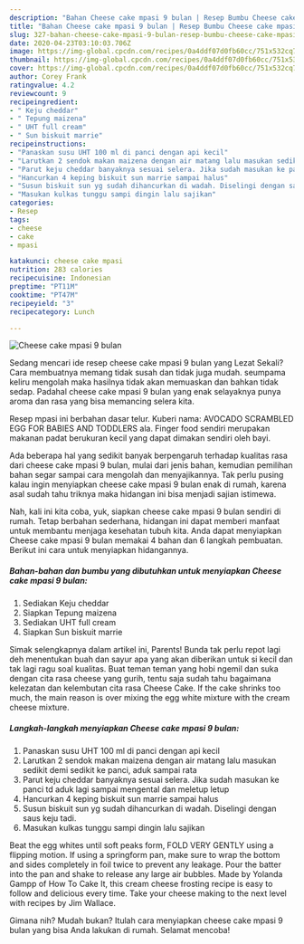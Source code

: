 ```yaml
---
description: "Bahan Cheese cake mpasi 9 bulan | Resep Bumbu Cheese cake mpasi 9 bulan Yang Lezat"
title: "Bahan Cheese cake mpasi 9 bulan | Resep Bumbu Cheese cake mpasi 9 bulan Yang Lezat"
slug: 327-bahan-cheese-cake-mpasi-9-bulan-resep-bumbu-cheese-cake-mpasi-9-bulan-yang-lezat
date: 2020-04-23T03:10:03.706Z
image: https://img-global.cpcdn.com/recipes/0a4ddf07d0fb60cc/751x532cq70/cheese-cake-mpasi-9-bulan-foto-resep-utama.jpg
thumbnail: https://img-global.cpcdn.com/recipes/0a4ddf07d0fb60cc/751x532cq70/cheese-cake-mpasi-9-bulan-foto-resep-utama.jpg
cover: https://img-global.cpcdn.com/recipes/0a4ddf07d0fb60cc/751x532cq70/cheese-cake-mpasi-9-bulan-foto-resep-utama.jpg
author: Corey Frank
ratingvalue: 4.2
reviewcount: 9
recipeingredient:
- " Keju cheddar"
- " Tepung maizena"
- " UHT full cream"
- " Sun biskuit marrie"
recipeinstructions:
- "Panaskan susu UHT 100 ml di panci dengan api kecil"
- "Larutkan 2 sendok makan maizena dengan air matang lalu masukan sedikit demi sedikit ke panci, aduk sampai rata"
- "Parut keju cheddar banyaknya sesuai selera. Jika sudah masukan ke panci td aduk lagi sampai mengental dan meletup letup"
- "Hancurkan 4 keping biskuit sun marrie sampai halus"
- "Susun biskuit sun yg sudah dihancurkan di wadah. Diselingi dengan saus keju tadi."
- "Masukan kulkas tunggu sampi dingin lalu sajikan"
categories:
- Resep
tags:
- cheese
- cake
- mpasi

katakunci: cheese cake mpasi 
nutrition: 283 calories
recipecuisine: Indonesian
preptime: "PT11M"
cooktime: "PT47M"
recipeyield: "3"
recipecategory: Lunch

---
```



![Cheese cake mpasi 9 bulan](https://img-global.cpcdn.com/recipes/0a4ddf07d0fb60cc/751x532cq70/cheese-cake-mpasi-9-bulan-foto-resep-utama.jpg)

Sedang mencari ide resep cheese cake mpasi 9 bulan yang Lezat Sekali? Cara membuatnya memang tidak susah dan tidak juga mudah. seumpama keliru mengolah maka hasilnya tidak akan memuaskan dan bahkan tidak sedap. Padahal cheese cake mpasi 9 bulan yang enak selayaknya punya aroma dan rasa yang bisa memancing selera kita.

Resep mpasi ini berbahan dasar telur. Kuberi nama: AVOCADO SCRAMBLED EGG FOR BABIES AND TODDLERS ala. Finger food sendiri merupakan makanan padat berukuran kecil yang dapat dimakan sendiri oleh bayi.

Ada beberapa hal yang sedikit banyak berpengaruh terhadap kualitas rasa dari cheese cake mpasi 9 bulan, mulai dari jenis bahan, kemudian pemilihan bahan segar sampai cara mengolah dan menyajikannya. Tak perlu pusing kalau ingin menyiapkan cheese cake mpasi 9 bulan enak di rumah, karena asal sudah tahu triknya maka hidangan ini bisa menjadi sajian istimewa.


Nah, kali ini kita coba, yuk, siapkan cheese cake mpasi 9 bulan sendiri di rumah. Tetap berbahan sederhana, hidangan ini dapat memberi manfaat untuk membantu menjaga kesehatan tubuh kita. Anda dapat menyiapkan Cheese cake mpasi 9 bulan memakai 4 bahan dan 6 langkah pembuatan. Berikut ini cara untuk menyiapkan hidangannya.

<!--inarticleads1-->

##### Bahan-bahan dan bumbu yang dibutuhkan untuk menyiapkan Cheese cake mpasi 9 bulan:

1. Sediakan  Keju cheddar
1. Siapkan  Tepung maizena
1. Sediakan  UHT full cream
1. Siapkan  Sun biskuit marrie


Simak selengkapnya dalam artikel ini, Parents! Bunda tak perlu repot lagi deh menentukan buah dan sayur apa yang akan diberikan untuk si kecil dan tak lagi ragu soal kualitas. Buat teman teman yang hobi ngemil dan suka dengan cita rasa cheese yang gurih, tentu saja sudah tahu bagaimana kelezatan dan kelembutan cita rasa Cheese Cake. If the cake shrinks too much, the main reason is over mixing the egg white mixture with the cream cheese mixture. 

<!--inarticleads2-->

##### Langkah-langkah menyiapkan Cheese cake mpasi 9 bulan:

1. Panaskan susu UHT 100 ml di panci dengan api kecil
1. Larutkan 2 sendok makan maizena dengan air matang lalu masukan sedikit demi sedikit ke panci, aduk sampai rata
1. Parut keju cheddar banyaknya sesuai selera. Jika sudah masukan ke panci td aduk lagi sampai mengental dan meletup letup
1. Hancurkan 4 keping biskuit sun marrie sampai halus
1. Susun biskuit sun yg sudah dihancurkan di wadah. Diselingi dengan saus keju tadi.
1. Masukan kulkas tunggu sampi dingin lalu sajikan


Beat the egg whites until soft peaks form, FOLD VERY GENTLY using a flipping motion. If using a springform pan, make sure to wrap the bottom and sides completely in foil twice to prevent any leakage. Pour the batter into the pan and shake to release any large air bubbles. Made by Yolanda Gampp of How To Cake It, this cream cheese frosting recipe is easy to follow and delicious every time. Take your cheese making to the next level with recipes by Jim Wallace. 

Gimana nih? Mudah bukan? Itulah cara menyiapkan cheese cake mpasi 9 bulan yang bisa Anda lakukan di rumah. Selamat mencoba!
